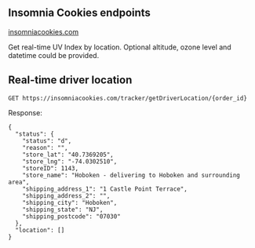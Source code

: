 ## Insomnia Cookies endpoints
[insomniacookies.com](https://insomniacookies.com)

Get real-time UV Index by location. Optional altitude, ozone level and datetime could be provided.

## Real-time driver location
`GET https://insomniacookies.com/tracker/getDriverLocation/{order_id}`

Response:
```
{
  "status": {
    "status": "d",
    "reason": "",
    "store_lat": "40.7369205",
    "store_lng": "-74.0302510",
    "storeID": 1143,
    "store_name": "Hoboken - delivering to Hoboken and surrounding area",
    "shipping_address_1": "1 Castle Point Terrace",
    "shipping_address_2": "",
    "shipping_city": "Hoboken",
    "shipping_state": "NJ",
    "shipping_postcode": "07030"
  },
  "location": []
}
```
